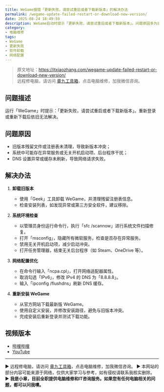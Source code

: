 ```yaml
---
title: WeGame报错「更新失败，请尝试重启或者下载新版本」的解决办法
permalink: /wegame-update-failed-restart-or-download-new-version/
date: 2025-08-24 18:49:59
description: WeGame启动时提示「更新失败，请尝试重启或者下载新版本」。问题原因多为旧版本残留、异常服务或网络配置错误。通过卸载旧版本、优化系统和网络设置，并自定义安装最新版，即可解决。
category:
- 电脑维修
tags:
- WeGame
- 更新失败
- 软件卸载
- 网络配置
---
```


> 原文地址：<https://itxiaozhang.com/wegame-update-failed-restart-or-download-new-version/>  
> 远程修电脑，请访问 [章九工具箱](https://zhang9.com/)，点击电脑维修，加我微信咨询。 

## 问题描述

运行「WeGame」时提示：「更新失败，请尝试重启或者下载新版本」。重新登录或重新下载后依旧无法解决。

## 问题原因

* 旧版本残留文件或注册表未清理，导致新版本冲突；
* 系统中可能存在异常服务或无关开机启动项、后台程序干扰；
* DNS 设置异常或缓存未刷新，导致网络请求失败。

## 解决办法

1. **卸载旧版本**

   * 使用「Geek」工具卸载 WeGame，并清理残留注册表信息。
   * 检查安装列表，如发现异常或第三方安全软件，建议移除。

2. **系统环境检查**

   * 以管理员身份运行命令行，执行「sfc /scannow」进行系统文件扫描修复。
   * 打开「msconfig」，隐藏所有微软服务，检查是否存在异常服务。
   * 禁用无关开机启动项，减少启动冲突。
   * 打开任务管理器，结束无关后台程序（如 Steam、OneDrive 等）。

3. **网络配置优化**

   * 在命令行输入「ncpa.cpl」，打开网络适配器属性。
   * 取消勾选「IPv6」，修改 IPv4 的 DNS 为「8.8.8.8」。
   * 输入「ipconfig /flushdns」刷新 DNS 缓存。

4. **重新安装 WeGame**

   * 从官方网站下载最新版 WeGame。
   * 使用自定义安装，并修改安装路径，避免与旧版本冲突。
   * 完成安装后重新登录并测试下载功能。

## 视频版本

* [哔哩哔哩](https://space.bilibili.com/3546607630944387)
* [YouTube](https://www.youtube.com/@itxiaozhang)

---
▶ 远程修电脑，请访问 [章九工具箱](https://zhang9.com/)，点击电脑维修，加我微信咨询。 
▶ 本网站的部分内容可能来源于网络，仅供大家学习与参考，如有侵权请联系我核实删除。  
▶ **我是小章，目前全职提供电脑维修和IT咨询服务。如果您有任何电脑相关的问题，都可以问我噢。**  
